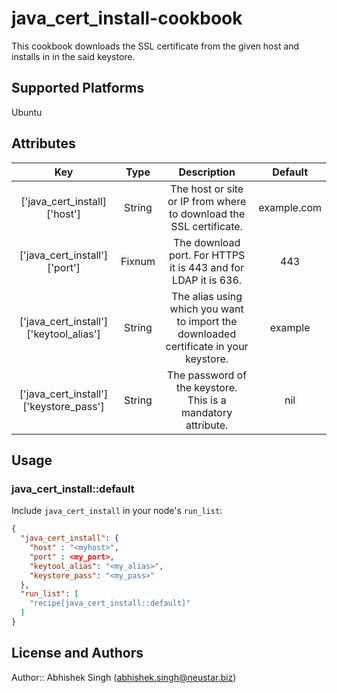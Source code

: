 # java_cert_install-cookbook

This cookbook downloads the SSL certificate from the given host and installs in in the said keystore.

## Supported Platforms

Ubuntu

## Attributes

|                   Key                  |  Type  |                                      Description                                      |   Default   |
|:--------------------------------------:|:------:|:-------------------------------------------------------------------------------------:|:-----------:|
| ['java_cert_install]['host']           | String | The host or site or IP from where to download the SSL certificate.                    | example.com |
| ['java_cert_install']['port']          | Fixnum | The download port. For HTTPS it is 443 and for LDAP it is 636.                        | 443         |
| ['java_cert_install']['keytool_alias'] | String | The alias using which you want to import the downloaded certificate in your keystore. | example     |
| ['java_cert_install']['keystore_pass'] | String | The password of the keystore. This is a mandatory attribute.                          | nil         |

## Usage

### java_cert_install::default

Include `java_cert_install` in your node's `run_list`:

```json
{
  "java_cert_install": {
    "host" : "<myhost>",
    "port" : <my_port>,
    "keytool_alias": "<my_alias>",
    "keystore_pass": "<my_pass>"
  },
  "run_list": [
    "recipe[java_cert_install::default]"
  ]
}
```

## License and Authors

Author:: Abhishek Singh (<abhishek.singh@neustar.biz>)
